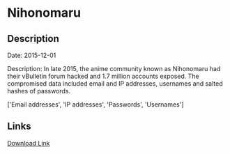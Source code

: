 # Nihonomaru

## Description

Date: 2015-12-01

Description:
In late 2015, the anime community known as Nihonomaru had their vBulletin forum hacked and 1.7 million accounts exposed. The compromised data included email and IP addresses, usernames and salted hashes of passwords.


['Email addresses', 'IP addresses', 'Passwords', 'Usernames']

## Links

[Download Link](https://link-to.net/1229997/757.2210488188485/dynamic/?r=aHR0cHM6Ly93d3cubWVkaWFmaXJlLmNvbS92aWV3L2U5b2YxUHhOYUE5ZjlJbi9uaWhvbm9tYXJ1Lm5ldC9maWxl)
